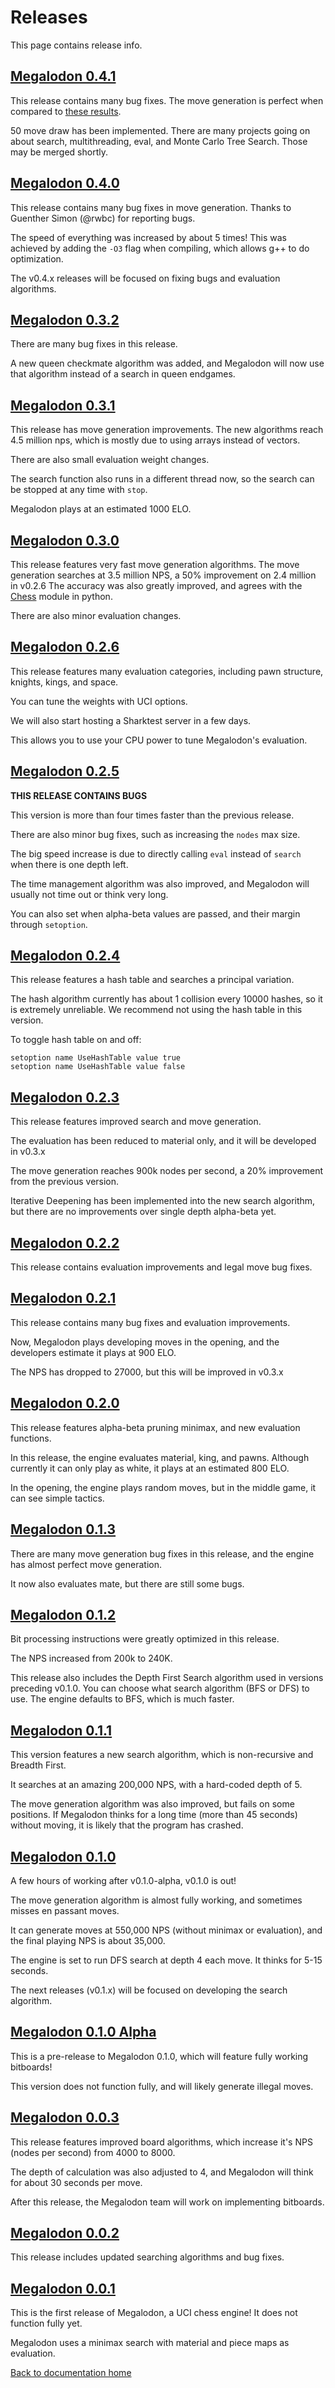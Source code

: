 # Releases

This page contains release info.

## [Megalodon 0.4.1][v0.4.1]

This release contains many bug fixes.
The move generation is perfect when compared to [these results](https://www.chessprogramming.org/Perft_Results).

50 move draw has been implemented.
There are many projects going on about search, multithreading, eval, and Monte Carlo Tree Search.
Those may be merged shortly.

## [Megalodon 0.4.0][v0.4.0]

This release contains many bug fixes in move generation.
Thanks to Guenther Simon (@rwbc) for reporting bugs.

The speed of everything was increased by about 5 times!
This was achieved by adding the `-O3` flag when compiling, which allows g++ to do optimization.

The v0.4.x releases will be focused on fixing bugs and evaluation algorithms.

## [Megalodon 0.3.2][v0.3.2]

There are many bug fixes in this release.

A new queen checkmate algorithm was added, and Megalodon will now use that algorithm instead of a search in queen endgames.

## [Megalodon 0.3.1][v0.3.1]

This release has move generation improvements.
The new algorithms reach 4.5 million nps, which is mostly due to using arrays instead of vectors.

There are also small evaluation weight changes.

The search function also runs in a different thread now, so the search can be stopped at any time with `stop`.

Megalodon plays at an estimated 1000 ELO.

## [Megalodon 0.3.0][v0.3.0]

This release features very fast move generation algorithms.
The move generation searches at 3.5 million NPS, a 50% improvement on 2.4 million in v0.2.6
The accuracy was also greatly improved, and agrees with the [Chess] module in python.

There are also minor evaluation changes.

[chess]: https://pypi.org/project/chess/

## [Megalodon 0.2.6][v0.2.6]

This release features many evaluation categories, including pawn structure, knights, kings, and space.

You can tune the weights with UCI options.

We will also start hosting a Sharktest server in a few days.

This allows you to use your CPU power to tune Megalodon's evaluation.

## [Megalodon 0.2.5][v0.2.5]

**THIS RELEASE CONTAINS BUGS**

This version is more than four times faster than the previous release.

There are also minor bug fixes, such as increasing the `nodes` max size.

The big speed increase is due to directly calling `eval` instead of `search` when there is one depth left.

The time management algorithm was also improved, and Megalodon will usually not time out or think very long.

You can also set when alpha-beta values are passed, and their margin through `setoption`.

## [Megalodon 0.2.4][v0.2.4]

This release features a hash table and searches a principal variation.

The hash algorithm currently has about 1 collision every 10000 hashes, so it is extremely unreliable.
We recommend not using the hash table in this version.

To toggle hash table on and off:

```
setoption name UseHashTable value true
setoption name UseHashTable value false
```

## [Megalodon 0.2.3][v0.2.3]

This release features improved search and move generation.

The evaluation has been reduced to material only, and it will be developed in v0.3.x

The move generation reaches 900k nodes per second, a 20% improvement from the previous version.

Iterative Deepening has been implemented into the new search algorithm, but there are no
improvements over single depth alpha-beta yet.

## [Megalodon 0.2.2][v0.2.2]

This release contains evaluation improvements and legal move bug fixes.

## [Megalodon 0.2.1][v0.2.1]

This release contains many bug fixes and evaluation improvements.

Now, Megalodon plays developing moves in the opening, and the developers estimate it plays at 900 ELO.

The NPS has dropped to 27000, but this will be improved in v0.3.x

## [Megalodon 0.2.0][v0.2.0]

This release features alpha-beta pruning minimax, and new evaluation functions.

In this release, the engine evaluates material, king, and pawns.
Although currently it can only play as white, it plays at an estimated 800 ELO.

In the opening, the engine plays random moves, but in the middle game,
it can see simple tactics.

## [Megalodon 0.1.3][v0.1.3]

There are many move generation bug fixes in this release,
and the engine has almost perfect move generation.

It now also evaluates mate, but there are still some bugs.

## [Megalodon 0.1.2][v0.1.2]

Bit processing instructions were greatly optimized in this release.

The NPS increased from 200k to 240K.

This release also includes the Depth First Search algorithm used in versions preceding v0.1.0.
You can choose what search algorithm (BFS or DFS) to use.
The engine defaults to BFS, which is much faster.

## [Megalodon 0.1.1][v0.1.1]

This version features a new search algorithm, which is non-recursive and Breadth First.

It searches at an amazing 200,000 NPS, with a hard-coded depth of 5.

The move generation algorithm was also improved, but fails on some positions.
If Megalodon thinks for a long time (more than 45 seconds) without moving, it is likely that the
program has crashed.

## [Megalodon 0.1.0][v0.1.0]

A few hours of working after v0.1.0-alpha, v0.1.0 is out!

The move generation algorithm is almost fully working, and sometimes misses en passant moves.

It can generate moves at 550,000 NPS (without minimax or evaluation),
and the final playing NPS is about 35,000.

The engine is set to run DFS search at depth 4 each move. It thinks for 5-15 seconds.

The next releases (v0.1.x) will be focused on developing the search algorithm.

## [Megalodon 0.1.0 Alpha][v0.1.0-alpha]

This is a pre-release to Megalodon 0.1.0, which will feature fully working bitboards!

This version does not function fully, and will likely generate illegal moves.

## [Megalodon 0.0.3][v0.0.3]

This release features improved board algorithms, which increase it's NPS (nodes per second) from 4000 to 8000.

The depth of calculation was also adjusted to 4, and Megalodon will think for about 30 seconds per move.

After this release, the Megalodon team will work on implementing bitboards.

## [Megalodon 0.0.2][v0.0.2]

This release includes updated searching algorithms and bug fixes.

## [Megalodon 0.0.1][v0.0.1]

This is the first release of Megalodon, a UCI chess engine! It does not function fully yet.

Megalodon uses a minimax search with material and piece maps as evaluation.

[Back to documentation home][home]

[home]: https://megalodon-chess.github.io/megalodon/
[v0.4.1]: https://github.com/megalodon-chess/megalodon/releases/tag/v0.4.1
[v0.4.0]: https://github.com/megalodon-chess/megalodon/releases/tag/v0.4.0
[v0.3.2]: https://github.com/megalodon-chess/megalodon/releases/tag/v0.3.2
[v0.3.1]: https://github.com/megalodon-chess/megalodon/releases/tag/v0.3.1
[v0.3.0]: https://github.com/megalodon-chess/megalodon/releases/tag/v0.3.0
[v0.2.6]: https://github.com/megalodon-chess/megalodon/releases/tag/v0.2.6
[v0.2.5]: https://github.com/megalodon-chess/megalodon/releases/tag/v0.2.5
[v0.2.4]: https://github.com/megalodon-chess/megalodon/releases/tag/v0.2.4
[v0.2.3]: https://github.com/megalodon-chess/megalodon/releases/tag/v0.2.3
[v0.2.2]: https://github.com/megalodon-chess/megalodon/releases/tag/v0.2.2
[v0.2.1]: https://github.com/megalodon-chess/megalodon/releases/tag/v0.2.1
[v0.2.0]: https://github.com/megalodon-chess/megalodon/releases/tag/v0.2.0
[v0.1.3]: https://github.com/megalodon-chess/megalodon/releases/tag/v0.1.3
[v0.1.2]: https://github.com/megalodon-chess/megalodon/releases/tag/v0.1.2
[v0.1.1]: https://github.com/megalodon-chess/megalodon/releases/tag/v0.1.1
[v0.1.0]: https://github.com/megalodon-chess/megalodon/releases/tag/v0.1.0
[v0.1.0-alpha]: https://github.com/megalodon-chess/megalodon/releases/tag/v0.1.0-alpha
[v0.0.3]: https://github.com/megalodon-chess/megalodon/releases/tag/v0.0.3
[v0.0.2]: https://github.com/megalodon-chess/megalodon/releases/tag/v0.0.2
[v0.0.1]: https://github.com/megalodon-chess/megalodon/releases/tag/v0.0.1
